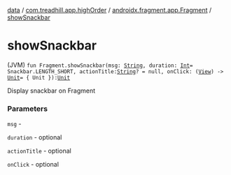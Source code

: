 [data](../../index.md) / [com.treadhill.app.highOrder](../index.md) / [androidx.fragment.app.Fragment](index.md) / [showSnackbar](./show-snackbar.md)

# showSnackbar

(JVM) `fun Fragment.showSnackbar(msg: `[`String`](https://kotlinlang.org/api/latest/jvm/stdlib/kotlin/-string/index.html)`, duration: `[`Int`](https://kotlinlang.org/api/latest/jvm/stdlib/kotlin/-int/index.html)` = Snackbar.LENGTH_SHORT, actionTitle: `[`String`](https://kotlinlang.org/api/latest/jvm/stdlib/kotlin/-string/index.html)`? = null, onClick: (`[`View`](https://developer.android.com/reference/android/view/View.html)`) -> `[`Unit`](https://kotlinlang.org/api/latest/jvm/stdlib/kotlin/-unit/index.html)` = { Unit }): `[`Unit`](https://kotlinlang.org/api/latest/jvm/stdlib/kotlin/-unit/index.html)

Display snackbar on Fragment

### Parameters

`msg` -

`duration` - optional

`actionTitle` - optional

`onClick` - optional